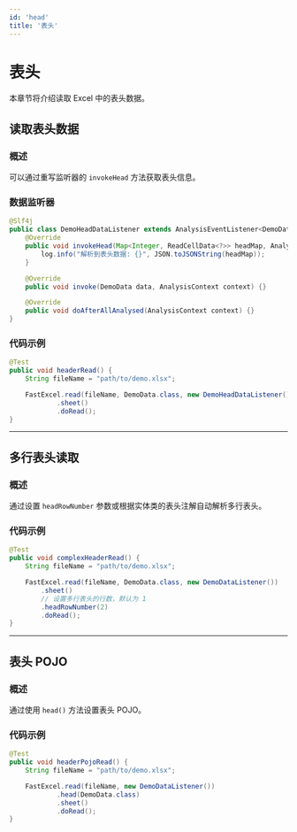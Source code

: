 ```yaml
---
id: 'head'
title: '表头'
---
```


# 表头

本章节将介绍读取 Excel 中的表头数据。

## 读取表头数据

### 概述

可以通过重写监听器的 `invokeHead` 方法获取表头信息。

### 数据监听器

```java
@Slf4j
public class DemoHeadDataListener extends AnalysisEventListener<DemoData> {
    @Override
    public void invokeHead(Map<Integer, ReadCellData<?>> headMap, AnalysisContext context) {
        log.info("解析到表头数据: {}", JSON.toJSONString(headMap));
    }

    @Override
    public void invoke(DemoData data, AnalysisContext context) {}

    @Override
    public void doAfterAllAnalysed(AnalysisContext context) {}
}
```

### 代码示例

```java
@Test
public void headerRead() {
    String fileName = "path/to/demo.xlsx";

    FastExcel.read(fileName, DemoData.class, new DemoHeadDataListener())
            .sheet()
            .doRead();
}
```

---

## 多行表头读取

### 概述

通过设置 `headRowNumber` 参数或根据实体类的表头注解自动解析多行表头。

### 代码示例

```java
@Test
public void complexHeaderRead() {
    String fileName = "path/to/demo.xlsx";

    FastExcel.read(fileName, DemoData.class, new DemoDataListener())
        .sheet()
        // 设置多行表头的行数，默认为 1
        .headRowNumber(2)
        .doRead();
}
```

---

## 表头 POJO

### 概述

通过使用 `head()` 方法设置表头 POJO。

### 代码示例

```java
@Test
public void headerPojoRead() {
    String fileName = "path/to/demo.xlsx";

    FastExcel.read(fileName, new DemoDataListener())
            .head(DemoData.class)
            .sheet()
            .doRead();
}
```
